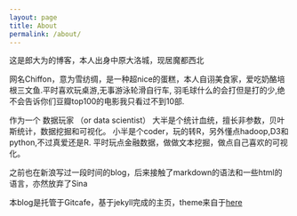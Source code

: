 ```yaml
---
layout: page
title: About
permalink: /about/
---
```



这是郎大为的博客，本人出身中原大洛城，现居魔都西北

网名Chiffon，意为雪纺绸，是一种超nice的蛋糕，本人自诩美食家，爱吃奶酪培根三文鱼.平时喜欢玩桌游,无事游泳轮滑自行车,
羽毛球什么的会打但是打的少,绝不会告诉你们豆瓣top100的电影我只看过不到10部.

作为一个 数据玩家 （or data scientist）
大半是个统计血统，擅长非参数，贝叶斯统计，数据挖掘和可视化。
小半是个coder，玩的转R，另外懂点hadoop,D3和python,不过真爱还是R.
平时玩点金融数据，做做文本挖掘，做点自己喜欢的可视化。




之前也在新浪写过一段时间的blog，后来接触了markdown的语法和一些html的语言，亦然放弃了Sina

本blog是托管于Gitcafe，基于jekyll完成的主页，theme来自于[here](http://jekyllthemes.org/themes/brume/)


